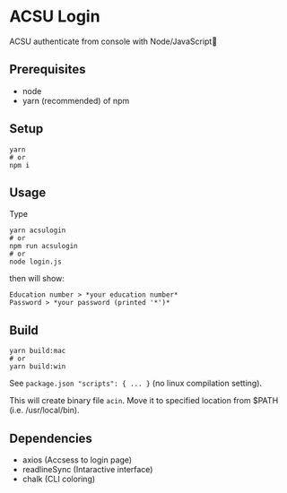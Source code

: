 # ACSU Login

ACSU authenticate from console with Node/JavaScript:tada:

## Prerequisites

- node
- yarn (recommended) of npm

## Setup

```
yarn
# or
npm i
```

## Usage

Type

```
yarn acsulogin
# or
npm run acsulogin
# or
node login.js
```

then will show:

```
Education number > *your education number*
Password > *your password (printed '*')*
```

## Build

```
yarn build:mac
# or
yarn build:win
```

See `package.json "scripts": { ... }` (no linux compilation setting).

This will create binary file `acin`.
Move it to specified location from $PATH (i.e. /usr/local/bin).

## Dependencies

- axios (Accsess to login page)
- readlineSync (Intaractive interface)
- chalk (CLI coloring)
